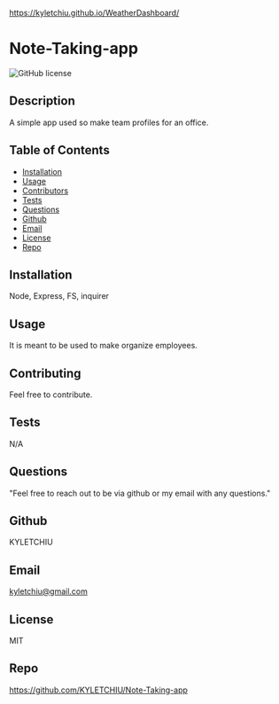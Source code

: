 https://kyletchiu.github.io/WeatherDashboard/

# Note-Taking-app
![GitHub license](http://img.shields.io/badge/license-MIT-green)

## Description
A simple app used so make team profiles for an office.

## Table of Contents
* [Installation](#Installation)
* [Usage](#Usage)
* [Contributors](#Contributors)
* [Tests](#Tests)
* [Questions](Questions)
* [Github](#Github)
* [Email](#Email)
* [License](#License)
* [Repo](#Repo)

## Installation
Node, Express, FS, inquirer 

## Usage
It is meant to be used to make organize employees.

## Contributing
Feel free to contribute.

## Tests
N/A

## Questions
"Feel free to reach out to be via github or my email with any questions."

## Github
KYLETCHIU

## Email
 kyletchiu@gmail.com


## License
 MIT 

## Repo
https://github.com/KYLETCHIU/Note-Taking-app

